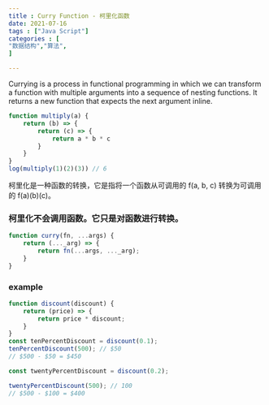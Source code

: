 ```yaml
---
title : Curry Function - 柯里化函数
date: 2021-07-16
tags : ["Java Script"]
categories : [                              
"数据结构","算法",
]

---
```


Currying is a process in functional programming in which we can transform a function with multiple arguments into a sequence of nesting functions. It returns a new function that expects the next argument inline.

<!--more-->

```js
function multiply(a) {
    return (b) => {
        return (c) => {
            return a * b * c
        }
    }
}
log(multiply(1)(2)(3)) // 6
```

柯里化是一种函数的转换，它是指将一个函数从可调用的 f(a, b, c) 转换为可调用的 f(a)(b)(c)。

### 柯里化不会调用函数。它只是对函数进行转换。
```js
function curry(fn, ...args) {
    return (..._arg) => {
        return fn(...args, ..._arg);
    }
}
```

### example
```js
function discount(discount) {
    return (price) => {
        return price * discount;
    }
}
const tenPercentDiscount = discount(0.1);
tenPercentDiscount(500); // $50
// $500 - $50 = $450

const twentyPercentDiscount = discount(0.2);

twentyPercentDiscount(500); // 100
// $500 - $100 = $400
```

